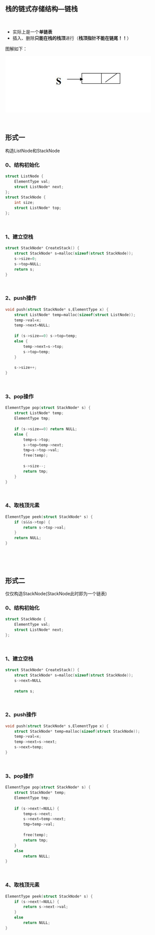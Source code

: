 ## 栈的链式存储结构—链栈
<br>

- 实际上是一个**单链表**
- 插入、删除**只能在栈的栈顶**进行（**栈顶指针不能在链尾！！**）

图解如下：

![](https://github.com/LUCY78765580/Day-Day-Leetcode/raw/master/screenshorts/stack004.jpg)

<br>

## 形式一
构造ListNode和StackNode
<br>

### 0、结构初始化
```c
struct ListNode {
    ElementType val;
    struct ListNode* next;
};
struct StackNode {
    int size;
    struct ListNode* top;
};
```
<br>

### 1、建立空栈
```c
struct StackNode* CreateStack() {
    struct StackNode* s=malloc(sizeof(struct StackNode));
    s->size=0;
    s->top=NULL;
    return s;
}
```
<br>

### 2、push操作
```c
void push(struct StackNode* s,ElementType x) {
    struct ListNode* temp=malloc(sizeof(struct ListNode));
    temp->val=x;
    temp->next=NULL;

    if (s->size==0) s->top=temp;
    else {
        temp->next=s->top;
        s->top=temp;
    }

    s->size++;
}
```
<br>

### 3、pop操作
```c
ElementType pop(struct StackNode* s) {
    struct ListNode* temp;
    ElementType tmp;

    if (s->size==0) return NULL;
    else {
        temp=s->top;
        s->top=temp->next;
        tmp=s->top->val;
        free(temp);

        s->size--;
        return tmp;
    }
}
```
<br>

### 4、取栈顶元素
```c
ElementType peek(struct StackNode* s) {
    if (s&&s->top) {
        return s->top->val;
    }
    return NULL;
}
```
<br>
<br>
<br>

## 形式二
仅仅构造StackNode(StackNode此时即为一个链表)
<br>

### 0、结构初始化
```c
struct StackNode {
    ElementType val;
    struct ListNode* next;
};
```
<br>

### 1、建立空栈
```c
struct StackNode* CreateStack() {
    struct StackNode* s=malloc(sizeof(struct StackNode));
    s->next=NULL

    return s;
```
<br>

### 2、push操作
```c
void push(struct StackNode* s,ElementType x) {
    struct StackNode* temp=malloc(sizeof(struct StackNode));
    temp->val=x;
    temp->next=s->next;
    s->next=temp;
}
```
<br>

### 3、pop操作
```c
ElementType pop(struct StackNode* s) {
    struct StackNode* temp;
    ElementType tmp;

    if (s->next!=NULL) {
        temp=s->next;
        s->next=temp->next;
        tmp=temp->val;

        free(temp);
        return tmp;
    }
    else
        return NULL;
}
```
<br>

### 4、取栈顶元素
```c
ElementType peek(struct StackNode* s) {
    if (s->next!=NULL) {
        return s->next->val;
    }
    else
        return NULL;
}
```



